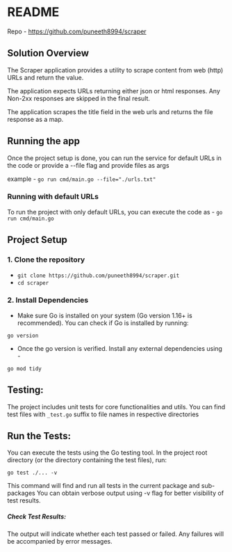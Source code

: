# README

Repo - https://github.com/puneeth8994/scraper

## Solution Overview
The Scraper application provides a utility to scrape content from web (http) URLs and return the value.

The application expects URLs returning either json or html responses.
Any Non-2xx responses are skipped in the final result.

The application scrapes the title field in the web urls and returns the file response as a map.


## Running the app

Once the project setup is done, you can run the service for default URLs in the code or provide a --file flag and provide files as args

example - `go run cmd/main.go --file="./urls.txt"`

### Running with default URLs

To run the project with only default URLs, you can execute the code as -
`go run cmd/main.go`

## Project Setup

### 1. Clone the repository

- `git clone https://github.com/puneeth8994/scraper.git`
- `cd scraper`

### 2. Install Dependencies

- Make sure Go is installed on your system (Go version 1.16+ is recommended). You can check if Go is installed by running:

```
go version
```

- Once the go version is verified. Install any external dependencies using -

```
go mod tidy
```

## Testing:
The project includes unit tests for core functionalities and utils.
You can find test files with `_test.go` suffix to file names in respective directories

## Run the Tests:

You can execute the tests using the Go testing tool. In the project root directory (or the directory containing the test files), run:

```
go test ./... -v
```

This command will find and run all tests in the current package and sub-packages
You can obtain verbose output using -v flag for better visibility of test results.

##### Check Test Results:
The output will indicate whether each test passed or failed. Any failures will be accompanied by error messages.
